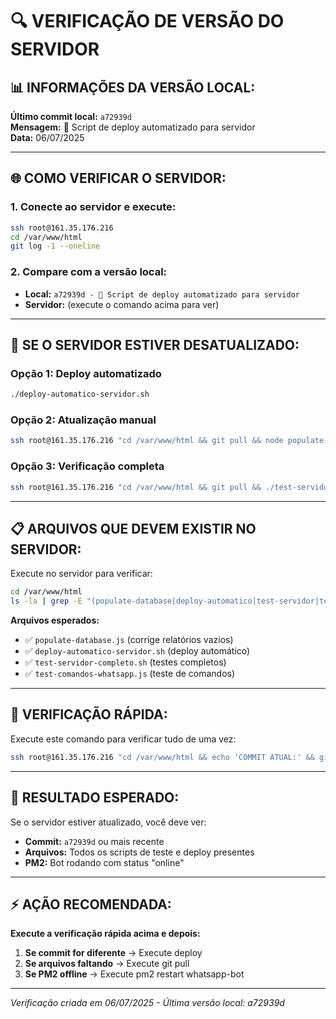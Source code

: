# 🔍 VERIFICAÇÃO DE VERSÃO DO SERVIDOR

## 📊 **INFORMAÇÕES DA VERSÃO LOCAL:**

**Último commit local:** `a72939d`  
**Mensagem:** 🚀 Script de deploy automatizado para servidor  
**Data:** 06/07/2025  

---

## 🌐 **COMO VERIFICAR O SERVIDOR:**

### **1. Conecte ao servidor e execute:**
```bash
ssh root@161.35.176.216
cd /var/www/html
git log -1 --oneline
```

### **2. Compare com a versão local:**
- **Local:** `a72939d - 🚀 Script de deploy automatizado para servidor`
- **Servidor:** (execute o comando acima para ver)

---

## 🎯 **SE O SERVIDOR ESTIVER DESATUALIZADO:**

### **Opção 1: Deploy automatizado**
```bash
./deploy-automatico-servidor.sh
```

### **Opção 2: Atualização manual**
```bash
ssh root@161.35.176.216 "cd /var/www/html && git pull && node populate-database.js && pm2 restart whatsapp-bot"
```

### **Opção 3: Verificação completa**
```bash
ssh root@161.35.176.216 "cd /var/www/html && git pull && ./test-servidor-completo.sh && pm2 restart whatsapp-bot && pm2 status"
```

---

## 📋 **ARQUIVOS QUE DEVEM EXISTIR NO SERVIDOR:**

Execute no servidor para verificar:
```bash
cd /var/www/html
ls -la | grep -E "(populate-database|deploy-automatico|test-servidor|test-comandos)"
```

**Arquivos esperados:**
- ✅ `populate-database.js` (corrige relatórios vazios)
- ✅ `deploy-automatico-servidor.sh` (deploy automático)
- ✅ `test-servidor-completo.sh` (testes completos)
- ✅ `test-comandos-whatsapp.js` (teste de comandos)

---

## 🚀 **VERIFICAÇÃO RÁPIDA:**

Execute este comando para verificar tudo de uma vez:
```bash
ssh root@161.35.176.216 "cd /var/www/html && echo 'COMMIT ATUAL:' && git log -1 --oneline && echo -e '\nARQUIVOS CRÍTICOS:' && ls -la populate-database.js deploy-automatico-servidor.sh test-*.sh test-*.js 2>/dev/null || echo 'Alguns arquivos podem estar faltando' && echo -e '\nSTATUS PM2:' && pm2 status"
```

---

## 🎯 **RESULTADO ESPERADO:**

Se o servidor estiver atualizado, você deve ver:
- **Commit:** `a72939d` ou mais recente
- **Arquivos:** Todos os scripts de teste e deploy presentes  
- **PM2:** Bot rodando com status "online"

---

## ⚡ **AÇÃO RECOMENDADA:**

**Execute a verificação rápida acima e depois:**

1. **Se commit for diferente** → Execute deploy
2. **Se arquivos faltando** → Execute git pull
3. **Se PM2 offline** → Execute pm2 restart whatsapp-bot

---

*Verificação criada em 06/07/2025 - Última versão local: a72939d*
